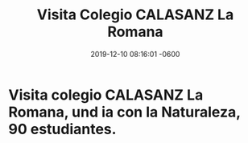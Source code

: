 ﻿---
layout: post
title: Visita Colegio CALASANZ La Romana
date: 2019-12-10 08:16:01 -0600
category: eventos
image: https://res.cloudinary.com/duuonteo7/image/upload/v1573651145/Visitantes/WhatsApp_Image_2019-11-08_at_11.38.24.jpg
---
<html>
<head>

</head>
<body>

<h1><strong>Visita colegio CALASANZ La Romana, und ia con la Naturaleza, 90 estudiantes.</strong></h1>

<p><strong><img alt="" src="https://res.cloudinary.com/duuonteo7/image/upload/v1573651159/Visitantes/WhatsApp_Image_2019-11-08_at_11.38.18.jpg" /></strong></p>

<p><strong><img alt="" src="https://res.cloudinary.com/duuonteo7/image/upload/v1573651157/Visitantes/WhatsApp_Image_2019-11-08_at_11.38.35.jpg" /></strong></p>

<p><strong><img alt="" src="https://res.cloudinary.com/duuonteo7/image/upload/v1573651155/Visitantes/WhatsApp_Image_2019-11-08_at_11.38.34.jpg" /></strong></p>

<p><strong><img alt="" src="https://res.cloudinary.com/duuonteo7/image/upload/v1573651146/Visitantes/WhatsApp_Image_2019-11-08_at_11.38.29.jpg" /><img alt="" src="https://res.cloudinary.com/duuonteo7/image/upload/v1573651142/Visitantes/WhatsApp_Image_2019-11-08_at_11.38.17.jpg" /></strong></p>


</body>
</html>

